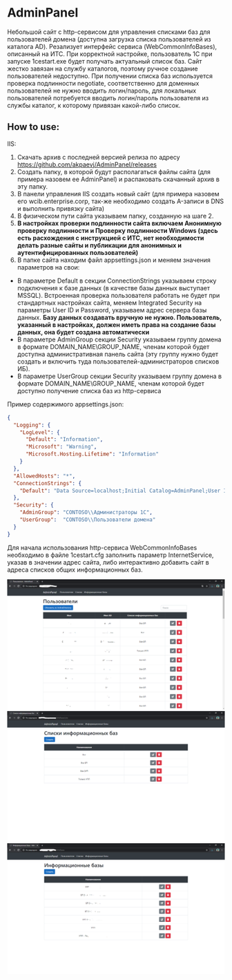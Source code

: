 # AdminPanel

Небольшой сайт с http-сервисом для управления списками баз для пользователей домена (доступна загрузка списка пользователей из каталога AD). Резализует интерфейс сервиса (WebCommonInfoBases), описанный на ИТС. При корректной настройке, пользователь 1С при запуске 1cestart.exe будет получать актуальный список баз. Сайт жестко завязан на службу каталогов, поэтому ручное создание пользователей недоступно. При получении списка баз используется проверка подлинности negotiate, соответственно для доменных пользователей не нужно вводить логин/пароль, для локальных пользователей потребуется вводить логин/пароль пользователя из службы каталог, к которому привязан какой-либо список.

<h2>How to use:</h2>

IIS:
1. Скачать архив с последней версией релиза по адресу https://github.com/akpaevj/AdminPanel/releases
2. Создать папку, в которой будут располагаться файлы сайта (для примера назовем ее AdminPanel) и распаковать скачанный архив в эту папку.
3. В панели управления IIS создать новый сайт (для примера назовем его wcib.enterprise.corp, так-же необходимо создать A-записи в DNS и выполнить привязку сайта)
4. В физическом пути сайта указываем папку, созданную на шаге 2.
5. <b>В настройках проверки подлинности сайта включаем Анонимную проверку подлинности и Проверку подлинности Windows (здесь есть расхождения с инструкцией с ИТС, нет необходимости делать разные сайты и публикации для анонимных и аутентифицированных пользователей)</b>
6. В папке сайта находим файл appsettings.json и меняем значения параметров на свои:
  - В параметре Default в секции ConnectionStrings указываем строку подключения к базе данных (в качестве базы данных выступает MSSQL). Встроенная проверка пользователя работать не будет при стандартных настройках сайта, меняем Integrated Security на параметры User ID и Password, указываем адрес сервера базы данных. <b>Базу данных создавать вручную не нужно. Пользователь, указанный в настройках, должен иметь права на создание базы данных, она будет создана автоматически</b>
  - В параметре AdminGroup секции Security указываем группу домена в формате DOMAIN_NAME\\GROUP_NAME, членам которой будет доступна административная панель сайта (эту группу нужно будет создать и включить туда пользователей-администраторов списков ИБ).
  - В параметре UserGroup секции Security указываем группу домена в формате DOMAIN_NAME\\GROUP_NAME, членам которой будет доступно получение списка баз из http-сервиса

Пример содержимого appsettings.json:

``` json
{
  "Logging": {
    "LogLevel": {
      "Default": "Information",
      "Microsoft": "Warning",
      "Microsoft.Hosting.Lifetime": "Information"
    }
  },
  "AllowedHosts": "*",
  "ConnectionStrings": {
    "Default": "Data Source=localhost;Initial Catalog=AdminPanel;User ID=username;Password=12345;"
  },
  "Security": {
    "AdminGroup": "CONTOSO\\Администраторы 1С",
    "UserGroup":  "CONTOSO\\Пользователи домена"
  }
}
```

Для начала использования http-сервиса WebCommonInfoBases необходимо в файле 1cestart.cfg заполнить параметр InternetService, указав в значении адрес сайта, либо интерактивно добавить сайт в адреса списков общих информационных баз.

![Alt text](/Users.png)
![Alt text](/InfoBasesLists.png)
![Alt text](/InfoBases.png)
